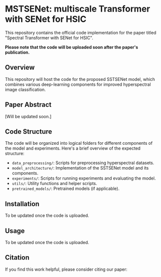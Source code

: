 # MSTSENet:  multiscale Transformer with SENet for HSIC

This repository contains the official code implementation for the paper titled "Spectral Transformer with SENet for HSIC".

**Please note that the code will be uploaded soon after the paper's publication.**

## Overview

This repository will host the code for the proposed SSTSENet model, which combines various deep-learning components for improved hyperspectral image classification. 

## Paper Abstract

[Will be updated soon.]

## Code Structure

The code will be organized into logical folders for different components of the model and experiments. Here's a brief overview of the expected structure:

- `data_preprocessing/`: Scripts for preprocessing hyperspectral datasets.
- `model_architecture/`: Implementation of the SSTSENet model and its components.
- `experiments/`: Scripts for running experiments and evaluating the model.
- `utils/`: Utility functions and helper scripts.
- `pretrained_models/`: Pretrained models (if applicable).

## Installation

To be updated once the code is uploaded.

## Usage

To be updated once the code is uploaded.

## Citation

If you find this work helpful, please consider citing our paper:


